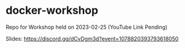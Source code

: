 # docker-workshop
Repo for Workshop held on 2023-02-25 (YouTube Link Pending)

Slides: https://discord.gg/dCvDgm3d?event=1078820393793618050
